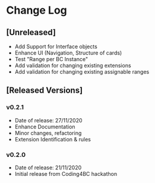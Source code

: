# Change Log

## [Unreleased]

- Add Support for Interface objects
- Enhance UI (Navigation, Structure of cards)
- Test "Range per BC Instance"
- Add validation for changing existing extensions
- Add validation for changing existing assignable ranges

## [Released Versions]

### v0.2.1

- Date of release: 27/11/2020
- Enhance Documentation
- Minor changes, refactoring
- Extension Identification & rules

### v0.2.0

- Date of release: 21/11/2020
- Initial release from Coding4BC hackathon
